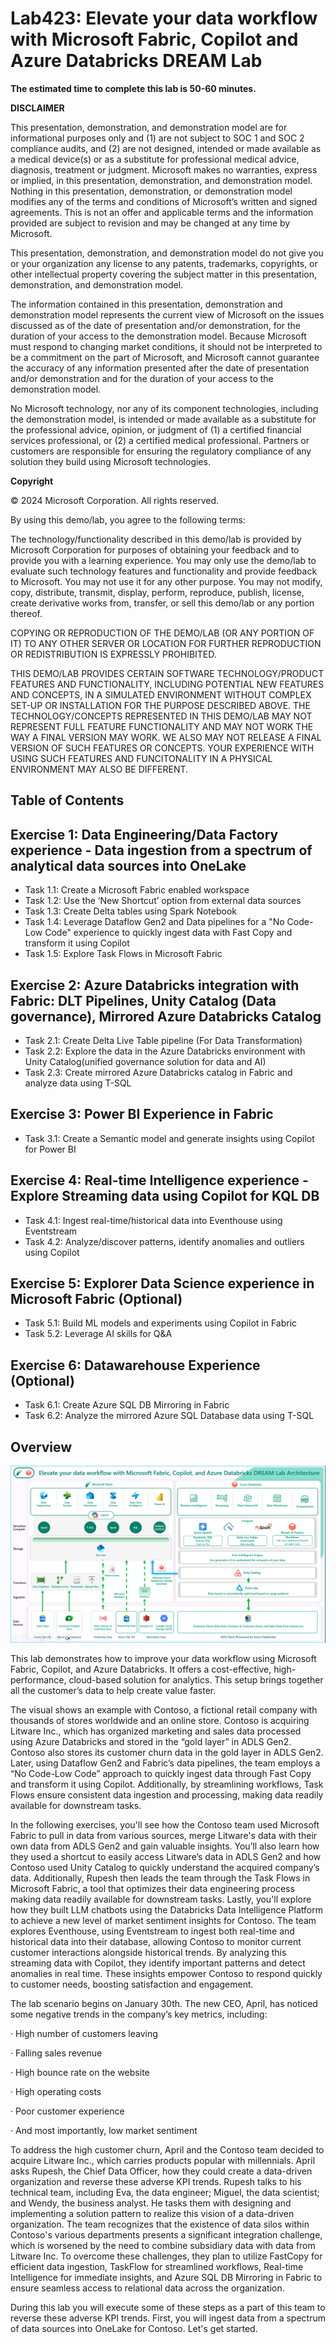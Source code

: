 
# Lab423: Elevate your data workflow with Microsoft Fabric, Copilot and Azure Databricks DREAM Lab
**The estimated time to complete this lab is 50-60 minutes.**

**DISCLAIMER**

This presentation, demonstration, and demonstration model are for informational purposes only and (1) are not subject to SOC 1 and SOC 2 compliance audits, and (2) are not designed, intended or made available as a medical device(s) or as a substitute for professional medical advice, diagnosis, treatment or judgment. Microsoft makes no warranties, express or implied, in this presentation, demonstration, and demonstration model. Nothing in this presentation, demonstration, or demonstration model modifies any of the terms and conditions of Microsoft’s written and signed agreements. This is not an offer and applicable terms and the information provided are subject to revision and may be changed at any time by Microsoft.

This presentation, demonstration, and demonstration model do not give you or your organization any license to any patents, trademarks, copyrights, or other intellectual property covering the subject matter in this presentation, demonstration, and demonstration model.

The information contained in this presentation, demonstration and demonstration model represents the current view of Microsoft on the issues discussed as of the date of presentation and/or demonstration, for the duration of your access to the demonstration model. Because Microsoft must respond to changing market conditions, it should not be interpreted to be a commitment on the part of Microsoft, and Microsoft cannot guarantee the accuracy of any information presented after the date of presentation and/or demonstration and for the duration of your access to the demonstration model.

No Microsoft technology, nor any of its component technologies, including the demonstration model, is intended or made available as a substitute for the professional advice, opinion, or judgment of (1) a certified financial services professional, or (2) a certified medical professional. Partners or customers are responsible for ensuring the regulatory compliance of any solution they build using Microsoft technologies.

**Copyright**

© 2024 Microsoft Corporation. All rights reserved. 

By using this demo/lab, you agree to the following terms:

The technology/functionality described in this demo/lab is provided by Microsoft Corporation for purposes of obtaining your feedback and to provide you with a learning experience. You may only use the demo/lab to evaluate such technology features and functionality and provide feedback to Microsoft. You may not use it for any other purpose. You may not modify, copy, distribute, transmit, display, perform, reproduce, publish, license, create derivative works from, transfer, or sell this demo/lab or any portion thereof.

COPYING OR REPRODUCTION OF THE DEMO/LAB (OR ANY PORTION OF IT) TO ANY OTHER SERVER OR LOCATION FOR FURTHER REPRODUCTION OR REDISTRIBUTION IS EXPRESSLY PROHIBITED.

THIS DEMO/LAB PROVIDES CERTAIN SOFTWARE TECHNOLOGY/PRODUCT FEATURES AND FUNCTIONALITY, INCLUDING POTENTIAL NEW FEATURES AND CONCEPTS, IN A SIMULATED ENVIRONMENT WITHOUT COMPLEX SET-UP OR INSTALLATION FOR THE PURPOSE DESCRIBED ABOVE. THE TECHNOLOGY/CONCEPTS REPRESENTED IN THIS DEMO/LAB MAY NOT REPRESENT FULL FEATURE FUNCTIONALITY AND MAY NOT WORK THE WAY A FINAL VERSION MAY WORK. WE ALSO MAY NOT RELEASE A FINAL VERSION OF SUCH FEATURES OR CONCEPTS. YOUR EXPERIENCE WITH USING SUCH FEATURES AND FUNCITONALITY IN A PHYSICAL ENVIRONMENT MAY ALSO BE DIFFERENT.

## Table of Contents
 
## Exercise 1: Data Engineering/Data Factory experience - Data ingestion from a spectrum of analytical data sources into OneLake
 
 - Task 1.1: Create a Microsoft Fabric enabled workspace
 - Task 1.2: Use the ‘New Shortcut’ option from external data sources
 - Task 1.3: Create Delta tables using Spark Notebook
 - Task 1.4: Leverage Dataflow Gen2 and Data pipelines for a "No Code-Low Code" experience to quickly ingest data with Fast Copy and transform it using Copilot
 - Task 1.5: Explore Task Flows in Microsoft Fabric

## Exercise 2: Azure Databricks integration with Fabric: DLT Pipelines, Unity Catalog (Data governance), Mirrored Azure Databricks Catalog 

 - Task 2.1: Create Delta Live Table pipeline (For Data Transformation) 
 - Task 2.2: Explore the data in the Azure Databricks environment with Unity Catalog(unified governance solution for data and AI)
 - Task 2.3: Create mirrored Azure Databricks catalog in Fabric and analyze data using T-SQL

 
## Exercise 3: Power BI Experience in Fabric
 
- Task 3.1: Create a Semantic model and generate insights using Copilot for Power BI

## Exercise 4: Real-time Intelligence experience - Explore Streaming data using Copilot for KQL DB
 
- Task 4.1: Ingest real-time/historical data into Eventhouse using Eventstream
- Task 4.2: Analyze/discover patterns, identify anomalies and outliers using Copilot


## Exercise 5: Explorer Data Science experience in Microsoft Fabric (Optional)
 
- Task 5.1: Build ML models and experiments using Copilot in Fabric
- Task 5.2: Leverage AI skills for Q&A 

## Exercise 6:  Datawarehouse Experience (Optional)
- Task 6.1: Create Azure SQL DB Mirroring in Fabric
- Task 6.2: Analyze the mirrored Azure SQL Database data using T-SQL

## Overview
![buildarch.png](media/labMedia/ignite_architecture_diagram.png)

This lab demonstrates how to improve your data workflow using Microsoft Fabric, Copilot, and Azure Databricks. It offers a cost-effective, high-performance, cloud-based solution for analytics. This setup brings together all the customer’s data to help create value faster.

The visual shows an example with Contoso, a fictional retail company with thousands of stores worldwide and an online store. Contoso is acquiring Litware Inc., which has organized marketing and sales data processed using Azure Databricks and stored in the “gold layer” in ADLS Gen2. Contoso also stores its customer churn data in the gold layer in ADLS Gen2. Later, using Dataflow Gen2 and Fabric’s data pipelines, the team employs a “No Code-Low Code” approach to quickly ingest data through Fast Copy and transform it using Copilot. Additionally, by streamlining workflows, Task Flows ensure consistent data ingestion and processing, making data readily available for downstream tasks.

In the following exercises, you'll see how the Contoso team used Microsoft Fabric to pull in data from various sources, merge Litware's data with their own data from ADLS Gen2 and gain valuable insights. You’ll also learn how they used a shortcut to easily access Litware’s data in ADLS Gen2 and how Contoso used Unity Catalog to quickly understand the acquired company’s data. Additionally, Rupesh then leads the team through the Task Flows in Microsoft Fabric, a tool that optimizes their data engineering process making data readily available for downstream tasks. Lastly, you'll explore how they built LLM chatbots using the Databricks Data Intelligence Platform to achieve a new level of market sentiment insights for Contoso. The team explores Eventhouse, using Eventstream to ingest both real-time and historical data into their database, allowing Contoso to monitor current customer interactions alongside historical trends. By analyzing this streaming data with Copilot, they identify important patterns and detect anomalies in real time. These insights empower Contoso to respond quickly to customer needs, boosting satisfaction and engagement.

The lab scenario begins on January 30th. The new CEO, April, has noticed some negative trends in the company’s key metrics, including:

·         High number of customers leaving

·         Falling sales revenue

·         High bounce rate on the website

·         High operating costs

·         Poor customer experience

·         And most importantly, low market sentiment

To address the high customer churn, April and the Contoso team decided to acquire Litware Inc., which carries products popular with millennials. April asks Rupesh, the Chief Data Officer, how they could create a data-driven organization and reverse these adverse KPI trends. Rupesh talks to his technical team, including Eva, the data engineer; Miguel, the data scientist; and Wendy, the business analyst. He tasks them with designing and implementing a solution pattern to realize this vision of a data-driven organization. The team recognizes that the existence of data silos within Contoso's various departments presents a significant integration challenge, which is worsened by the need to combine subsidiary data with data from Litware Inc. To overcome these challenges, they plan to utilize FastCopy for efficient data ingestion, TaskFlow for streamlined workflows, Real-time Intelligence for immediate insights, and Azure SQL DB Mirroring in Fabric to ensure seamless access to relational data across the organization.

During this lab you will execute some of these steps as a part of this team to reverse these adverse KPI trends. First, you will ingest data from a spectrum of data sources into OneLake for Contoso. Let's get started.
 